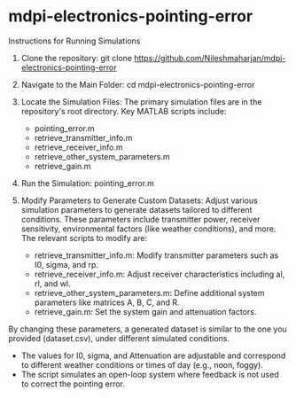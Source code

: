 # mdpi-electronics-pointing-error



Instructions for Running Simulations

1. Clone the repository: git clone https://github.com/Nileshmaharjan/mdpi-electronics-pointing-error
2. Navigate to the Main Folder: cd mdpi-electronics-pointing-error
3. Locate the Simulation Files: The primary simulation files are in the repository's root directory. Key MATLAB scripts include:
   - pointing_error.m
   - retrieve_transmitter_info.m
   - retrieve_receiver_info.m
   - retrieve_other_system_parameters.m
   - retrieve_gain.m
4. Run the Simulation: pointing_error.m
5. Modify Parameters to Generate Custom Datasets: Adjust various simulation parameters to generate datasets tailored to different conditions. These parameters include transmitter power, receiver sensitivity, environmental factors (like weather conditions), and more. The relevant scripts to modify are:

   - retrieve_transmitter_info.m: Modify transmitter parameters such as I0, sigma, and rp.
   - retrieve_receiver_info.m: Adjust receiver characteristics including al, rl, and wl.
   - retrieve_other_system_parameters.m: Define additional system parameters like matrices A, B, C, and R.
   - retrieve_gain.m: Set the system gain and attenuation factors.
  
By changing these parameters, a generated dataset is similar to the one you provided (dataset.csv), under different simulated conditions.

- The values for I0, sigma, and Attenuation are adjustable and correspond to different weather conditions or times of day (e.g., noon, foggy).
- The script simulates an open-loop system where feedback is not used to correct the pointing error.
